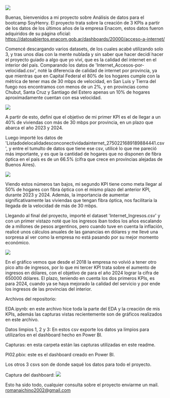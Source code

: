 ![](https://github.com/RomanAichino/Data-Analyst-Roman-Aichino/blob/main/Capturas/Henry1.jpg)


Buenas, bienvenidos a mi proyecto sobre Análisis de datos para el bootcamp SoyHenry.
El proyecto trata sobre la creación de 3 KPIs a partir de los datos de los últimos años de la empresa Enacom, estos datos fueron adquiridos de su página oficial: https://datosabiertos.enacom.gob.ar/dashboards/20000/acceso-a-internet/


Comencé descargando varios datasets, de los cuales acabé utilizando solo 3, y tras unos días con la mente nublada y sin saber que hacer decidí hacer el proyecto guiado a algo que yo viví, que es la calidad del internet en el interior del país. Comparando los datos de 'Internet_Accesos-por-velocidad.csv', noté la diferencia de calidad de internet por provincia, ya que mientras que en Capital Federal el 80% de los hogares cumple con la métrica de tener mas de 30 mbps de velocidad, en San Luis y Tierra del fuego nos encontramos con menos de un 2%, y en provincias como Chubut, Santa Cruz y Santiago del Estero apenas un 10% de hogares aproximadamente cuentan con esa velocidad.

![](https://github.com/RomanAichino/Data-Analyst-Roman-Aichino/blob/main/Capturas/captura1.jpg)

A partir de esto, definí que el objetivo de mi primer KPI es el de llegar a un 40% de viviendas con más de 30 mbps por provincia, en un plazo que abarca el año 2023 y 2024.


Luego importé los datos de 'Listadodelocalidadesconconectividadainternet_2750221689189884441.csv', y entre el tumulto de datos que tiene ese csv, utilicé lo que me pareció más importante, y es que la cantidad de hogares que no disponen de fibra óptica en el país es de un 66.5% (cifra que crece en provincias alejadas de Buenos Aires).

![](https://github.com/RomanAichino/Data-Analyst-Roman-Aichino/blob/main/Capturas/captura2.jpg)

Viendo estos números tan bajos, mi segundo KPI tiene como meta llegar al 50% de hogares con fibra óptica con el mismo plazo del anterior KPI, durante 2023 y 2024. Además, la importancia de aumentar significativamente las viviendas que tengan fibra óptica, nos facilitaría la llegada de la velocidad de más de 30 mbps.


Llegando al final del proyecto, importé el dataset 'Internet_Ingresos.csv' y con un primer vistazo noté que los ingresos iban todos los años escalando de a millones de pesos argentinos, pero cuando tuve en cuenta la inflación, realicé unos cálculos anuales de las ganancias en dólares y me llevé una sorpresa al ver como la empresa no está pasando por su mejor momento económico.

![](https://github.com/RomanAichino/Data-Analyst-Roman-Aichino/blob/main/Capturas/captura3.jpg)

En el gráfico vemos que desde el 2018 la empresa no volvió a tener otro pico alto de ingresos, por lo que mi tercer KPI trata sobre el aumento de ingresos en dólares, con el objetivo de para el año 2024 lograr la cifra de 650000 dólares. El plazo, teniendo en cuenta los dos primeros KPIs, es para 2024, cuando ya se haya mejorado la calidad del servicio y por ende los ingresos de las provincias del interior.

Archivos del repositorio:

EDA.ipynb: en este archivo hice toda la parte del EDA y la creación de mis KPIs, además las capturas vistas recientemente son de gráficos realizados en este archivo.

Datos limpios 1, 2 y 3: En estos csv exporte los datos ya limpios para utilizarlos en el dashboard hecho en Power BI.

Capturas: en esta carpeta están las capturas utilizadas en este readme.

PI02.pbix: este es el dashboard creado en Power BI.

Los otros 3 csvs son de donde saqué los datos para todo el proyecto.


Captura del dashboard:
![](https://github.com/RomanAichino/Data-Analyst-Roman-Aichino/blob/main/Capturas/Captura%20dashboard.jpg)

Esto ha sido todo, cualquier consulta sobre el proyecto enviarme un mail.
romanaichino2002@gmail.com
